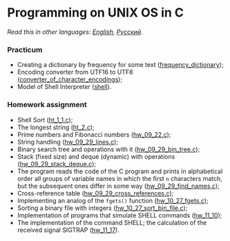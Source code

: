 # Programming on UNIX OS in C

*Read this in other languages: [English](README.md), [Русский](README.ru.md).*

### Practicum
- Creating a dictionary by frequency for some text ([frequency_dictionary](.//projects/frequency_dictionary));
- Encoding converter from UTF16 to UTF8 ([converter_of_character_encodings](.//projects/converter_of_character_encodings));
- Model of Shell Interpreter ([shell](.//projects/shell)).

### Homework assignment
- Shell Sort ([ht_1_1.c](./hw_09_08/ht_1_1.c));
- The longest string ([ht_2.c](./hw_09_15/ht_2.c));
- Prime numbers and Fibonacci numbers ([hw_09_22.c](./hw_09_22/hw_09_22.c));
- String handling ([hw_09_29_lines.c](./hw_09_29/hw_09_29_lines.c));
- Binary search tree and operations with it ([hw_09_29_bin_tree.c](./hw_09_29/hw_09_29_bin_tree.c));
- Stack (fixed size) and deque (dynamic) with operations ([hw_09_29_stack_deque.c](./hw_09_29/hw_09_29_stack_deque.c));
- The program reads the code of the C program and prints in alphabetical order all groups of variable names in which the first `n` characters match, but the subsequent ones differ in some way ([hw_09_29_find_names.c](./hw_09_29/hw_09_29_find_names.c));
- Cross-reference table ([hw_09_29_cross_references.c](./hw_09_29/hw_09_29_cross_references.c));
- Implementing an analog of the `fgets()` function ([hw_10_27_fgets.c](./hw_10_27/hw_10_27_fgets.c));
- Sorting a binary file with integers ([hw_10_27_sort_bin_file.c](./hw_10_27/hw_10_27_sort_bin_file.c));
- Implementation of programs that simulate SHELL commands ([hw_11_10](./hw_11_10));
- The implementation of the command SHELL; the calculation of the received signal SIGTRAP ([hw_11_17](./hw_11_17)).

